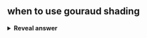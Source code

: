 ## when to use gouraud shading
<details>
<summary><b>Reveal answer</b></summary>
Diffuse surfaces (ks is small, like 0)
</details>
